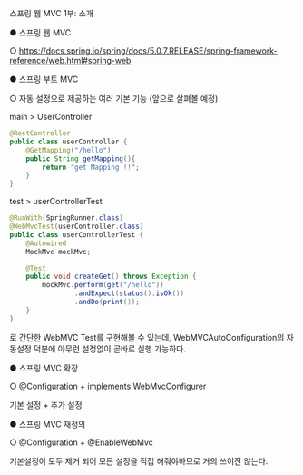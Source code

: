 스프링 웹 MVC 1부: 소개

● 스프링 웹 MVC

○ https://docs.spring.io/spring/docs/5.0.7.RELEASE/spring-framework-reference/web.html#spring-web

● 스프링 부트 MVC

○ 자동 설정으로 제공하는 여러 기본 기능 (앞으로 살펴볼 예정)

main > UserController

```java
@RestController
public class userController {
    @GetMapping("/hello")
    public String getMapping(){
        return "get Mapping !!";
    }
}
```


test > userControllerTest

```java
@RunWith(SpringRunner.class)
@WebMvcTest(userController.class)
public class userControllerTest {
    @Autowired
    MockMvc mockMvc;

    @Test
    public void createGet() throws Exception {
        mockMvc.perform(get("/hello"))
                .andExpect(status().isOk())
                .andDo(print());
    }
}
```


로 간단한 WebMVC Test를 구현해볼 수 있는데, 
WebMVCAutoConfiguration의 자동설정 덕분에 아무런 설정없이 곧바로 실행 가능하다.



● 스프링 MVC 확장

○ @Configuration + implements WebMvcConfigurer

기본 설정 + 추가 설정

● 스프링 MVC 재정의

○ @Configuration + @EnableWebMvc

기본설정이 모두 제거 되어 모든 설정을 직접 해줘야하므로 거의 쓰이진 않는다.
